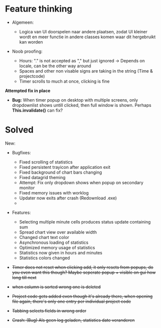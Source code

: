 # Feature thinking
- Algemeen:
  - Logica van UI doorspelen naar andere plaatsen, zodat UI kleiner wordt en meer functie in andere classes komen waar dit hergebruikt kan worden

- Noob proofing:
  - Hours: "." is not accepted as "," but just ignored -> Depends on locale, can be the other way around
  - Spaces and other non visable signs are taking in the string (Time & projectcode)
  - Timer scrolls to much at once, clicking is fine

**Attempted fix in place**
- **Bug:**  When timer popup on desktop with multiple screens, only dropdownlist shows untill clicked, then full window is shown. Perhaps **This.invalidate()** can fix?
  
# Solved
New:
- Bugfixes:
  - Fixed scrolling of statistics
  - Fixed persistent trayicon after application exit
  - Fixed background of chart bars changing
  - Fixed datagrid theming
  - Attempt: Fix only dropdown shows when popup on secondary monitor
  - Fixed memory issues with worklog
  - Updater now exits after crash (Redownload .exe)
  - 
- Features:
  - Selecting multiple minute cells produces status update containing sum 
  - Spread chart view over available width 
  - Changed chart text color
  - Asynchronous loading of statistics
  - Optimized memory usage of statistics
  - Statistics now given in hours and minutes
  - Statistics colors changed


- ~~Timer does not reset when clicking add, it only resets from popups, do you even want this though? Maybe seperate popup + visible on gui how long till next~~
- ~~when column is sorted wrong one is deleted~~
- ~~Project code gets added even though it's already there, when opening file again, there's only one entry per individual project code~~
- ~~Tabbing selects fields in wrong order~~
- ~~Crash: (Bug) Als geen log geladen, statistics date veranderen~~
